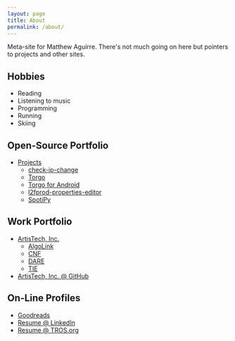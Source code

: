 ```yaml
---
layout: page
title: About
permalink: /about/
---
```


Meta-site for Matthew Aguirre.  There's not much going on here but pointers to projects and other sites.

## Hobbies
- Reading
- Listening to music
- Programming
- Running
- Skiing

## Open-Source Portfolio
- [Projects](https://github.com/ZenHarbinger/)
  - [check-ip-change](https://github.com/ZenHarbinger/google-domains-dydns-ip-change)
  - [Torgo]({{site.url}}/torgo)
  - [Torgo for Android](https://github.com/ZenHarbinger/torgo-android)
  - [l2fprod-properties-editor](https://github.com/ZenHarbinger/l2fprod-properties-editor)
  - [SpotiPy](https://github.com/ZenHarbinger/spotipy)

## Work Portfolio
- [ArtisTech, Inc.](http://artistech.com/)
  - [AlgoLink](http://artistech.com/algolink.html)
  - [CNF](http://artistech.com/CNF.html)
  - [DARE](http://artistech.com/dare.html)
  - [TIE](http://artistech.com/tie.html)
- [ArtisTech, Inc. @ GitHub](https://github.com/artistech-inc)

## On-Line Profiles
- [Goodreads](https://www.goodreads.com/ZenHarbinger)
- [Resume @ LinkedIn](https://www.linkedin.com/in/matthewaguirre)
- [Resume @ TROS.org](/resume)
